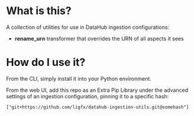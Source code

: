 # What is this?

A collection of utilities for use in DataHub ingestion configurations:

- **rename_urn** transformer that overrides the URN of all aspects it sees

# How do I use it?

From the CLI, simply install it into your Python environment.

From the web UI, add this repo as an Extra Pip Library under the advanced settings of an ingestion configuration, pinning it to a specific hash:

```
["git+https://github.com/ligfx/datahub-ingestion-utils.git@somehash"]
```